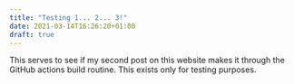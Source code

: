 ```yaml
---
title: "Testing 1... 2... 3!"
date: 2021-03-14T16:26:20+01:00
draft: true
---
```


This serves to see if my second post on this website makes it through the GitHub actions build routine. This exists only for testing purposes.
